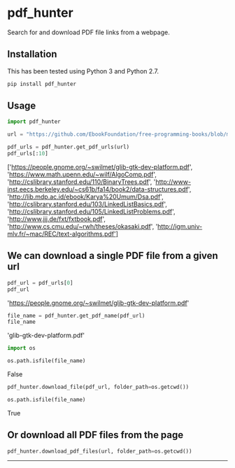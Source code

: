 # pdf_hunter

Search for and download PDF file links from a webpage. 

## Installation

This has been tested using Python 3 and Python 2.7.

```bash
pip install pdf_hunter
```

## Usage

```python
import pdf_hunter

url = "https://github.com/EbookFoundation/free-programming-books/blob/master/free-programming-books.md"
```

```python
pdf_urls = pdf_hunter.get_pdf_urls(url)
pdf_urls[:10]
```
['https://people.gnome.org/~swilmet/glib-gtk-dev-platform.pdf',
 'https://www.math.upenn.edu/~wilf/AlgoComp.pdf',
 'http://cslibrary.stanford.edu/110/BinaryTrees.pdf',
 'http://www-inst.eecs.berkeley.edu/~cs61b/fa14/book2/data-structures.pdf',
 'http://lib.mdp.ac.id/ebook/Karya%20Umum/Dsa.pdf',
 'http://cslibrary.stanford.edu/103/LinkedListBasics.pdf',
 'http://cslibrary.stanford.edu/105/LinkedListProblems.pdf',
 'http://www.jjj.de/fxt/fxtbook.pdf',
 'http://www.cs.cmu.edu/~rwh/theses/okasaki.pdf',
 'http://igm.univ-mlv.fr/~mac/REC/text-algorithms.pdf']

## We can download a single PDF file from a given url

```python
pdf_url = pdf_urls[0]
pdf_url
```

'https://people.gnome.org/~swilmet/glib-gtk-dev-platform.pdf'

```python
file_name = pdf_hunter.get_pdf_name(pdf_url)
file_name
```

'glib-gtk-dev-platform.pdf'

```python
import os

os.path.isfile(file_name)
```

False

```python
pdf_hunter.download_file(pdf_url, folder_path=os.getcwd())

os.path.isfile(file_name)
```

True

## Or download all PDF files from the page

```python
pdf_hunter.download_pdf_files(url, folder_path=os.getcwd())
```

***
